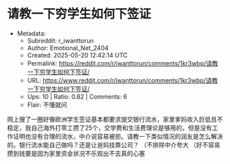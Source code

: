 # 请教一下穷学生如何下签证

- Metadata:
  - Subreddit: r_iwanttorun
  - Author: Emotional_Net_2404
  - Created: 2025-05-20 12:42:14 UTC
  - Permalink: https://reddit.com/r/iwanttorun/comments/1kr3wbp/请教一下穷学生如何下签证/
  - URL: https://www.reddit.com/r/iwanttorun/comments/1kr3wbp/请教一下穷学生如何下签证/
  - Ups: 10 | Ratio: 0.82 | Comments: 6
  - Flair: 不懂就问


网上搜了一圈好像欧洲学生签证基本都要求提交银行流水，家里爹妈收入巨低且不稳定，我自己海外打零工攒了25个，交学费和生活费理论是够用的，但是没有工作证明也没有合理的流水，中介说容易被拒。请教一下类似情况的润友是怎么解决的。银行流水能自己做吗？还是让爸妈挂靠公司？
（不排除中介夸大
（好不容易攒到钱要是因为家里资金状况不乐观出不去真的心塞

